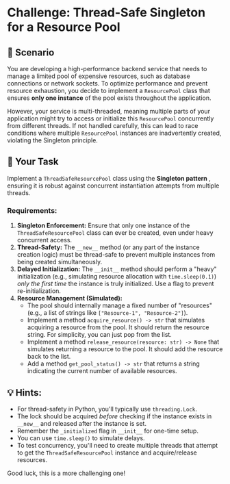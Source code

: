# Challenge: Thread-Safe Singleton for a Resource Pool

## 📝 Scenario

You are developing a high-performance backend service that needs to manage a limited pool of expensive resources, such as database connections or network sockets. To optimize performance and prevent resource exhaustion, you decide to implement a `ResourcePool` class that ensures **only one instance** of the pool exists throughout the application.

However, your service is multi-threaded, meaning multiple parts of your application might try to access or initialize this `ResourcePool` concurrently from different threads. If not handled carefully, this can lead to race conditions where multiple `ResourcePool` instances are inadvertently created, violating the Singleton principle.

## 🚀 Your Task

Implement a `ThreadSafeResourcePool` class using the  **Singleton pattern** , ensuring it is robust against concurrent instantiation attempts from multiple threads.

### Requirements:

1. **Singleton Enforcement:** Ensure that only one instance of the `ThreadSafeResourcePool` class can ever be created, even under heavy concurrent access.
2. **Thread-Safety:** The `__new__` method (or any part of the instance creation logic) must be thread-safe to prevent multiple instances from being created simultaneously.
3. **Delayed Initialization:** The `__init__` method should perform a "heavy" initialization (e.g., simulating resource allocation with `time.sleep(0.1)`) *only the first time* the instance is truly initialized. Use a flag to prevent re-initialization.
4. **Resource Management (Simulated):**
   * The pool should internally manage a fixed number of "resources" (e.g., a list of strings like `["Resource-1", "Resource-2"]`).
   * Implement a method `acquire_resource() -> str` that simulates acquiring a resource from the pool. It should return the resource string. For simplicity, you can just pop from the list.
   * Implement a method `release_resource(resource: str) -> None` that simulates returning a resource to the pool. It should add the resource back to the list.
   * Add a method `get_pool_status() -> str` that returns a string indicating the current number of available resources.

## 💡 Hints:

* For thread-safety in Python, you'll typically use `threading.Lock`.
* The lock should be acquired *before* checking if the instance exists in `__new__` and released after the instance is set.
* Remember the `_initialized` flag in `__init__` for one-time setup.
* You can use `time.sleep()` to simulate delays.
* To test concurrency, you'll need to create multiple threads that attempt to get the `ThreadSafeResourcePool` instance and acquire/release resources.

Good luck, this is a more challenging one!
